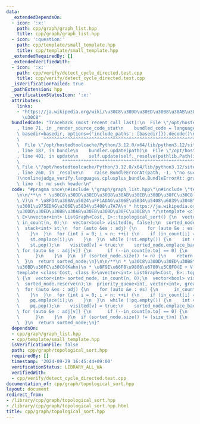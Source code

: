 ```yaml
---
data:
  _extendedDependsOn:
  - icon: ':x:'
    path: cpp/graph/graph_list.hpp
    title: cpp/graph/graph_list.hpp
  - icon: ':question:'
    path: cpp/template/small_template.hpp
    title: cpp/template/small_template.hpp
  _extendedRequiredBy: []
  _extendedVerifiedWith:
  - icon: ':x:'
    path: cpp/verify/detect_cycle_directed.test.cpp
    title: cpp/verify/detect_cycle_directed.test.cpp
  _isVerificationFailed: true
  _pathExtension: hpp
  _verificationStatusIcon: ':x:'
  attributes:
    links:
    - "https://ja.wikipedia.org/wiki/\u30C8\u30DD\u30ED\u30B8\u30AB\u30EB\u30BD\u30FC\
      \u30C8"
  bundledCode: "Traceback (most recent call last):\n  File \"/opt/hostedtoolcache/Python/3.12.0/x64/lib/python3.12/site-packages/onlinejudge_verify/documentation/build.py\"\
    , line 71, in _render_source_code_stat\n    bundled_code = language.bundle(stat.path,\
    \ basedir=basedir, options={'include_paths': [basedir]}).decode()\n          \
    \         ^^^^^^^^^^^^^^^^^^^^^^^^^^^^^^^^^^^^^^^^^^^^^^^^^^^^^^^^^^^^^^^^^^^^^^^^^^^^^^^^^\n\
    \  File \"/opt/hostedtoolcache/Python/3.12.0/x64/lib/python3.12/site-packages/onlinejudge_verify/languages/cplusplus.py\"\
    , line 187, in bundle\n    bundler.update(path)\n  File \"/opt/hostedtoolcache/Python/3.12.0/x64/lib/python3.12/site-packages/onlinejudge_verify/languages/cplusplus_bundle.py\"\
    , line 401, in update\n    self.update(self._resolve(pathlib.Path(included), included_from=path))\n\
    \                ^^^^^^^^^^^^^^^^^^^^^^^^^^^^^^^^^^^^^^^^^^^^^^^^^^^^^^^^^\n \
    \ File \"/opt/hostedtoolcache/Python/3.12.0/x64/lib/python3.12/site-packages/onlinejudge_verify/languages/cplusplus_bundle.py\"\
    , line 260, in _resolve\n    raise BundleErrorAt(path, -1, \"no such header\"\
    )\nonlinejudge_verify.languages.cplusplus_bundle.BundleErrorAt: graph/graph_list.hpp:\
    \ line -1: no such header\n"
  code: "#pragma once\n#include \"graph/graph_list.hpp\"\n#include \"template/small_template.hpp\"\
    \n\n/**\n * \u30C8\u30DD\u30ED\u30B8\u30AB\u30EB\u30BD\u30FC\u30C8(Kahn) O(E +\
    \ V)\n * \u8FD4\u308A\u5024\uFF1ADAG\u306E\u5834\u5408\u6839\u304B\u3089\u9806\
    \u3001\u975EDAG\u306E\u5834\u5408\u7A7A\n * https://ja.wikipedia.org/wiki/\u30C8\
    \u30DD\u30ED\u30B8\u30AB\u30EB\u30BD\u30FC\u30C8\n */\ntemplate <class Cost, class\
    \ E>\nvector<int> ListGraph<Cost, E>::topological_sort() {\n  vector<int> sorted_node,\
    \ in_count(n, 0);\n  vector<bool> visited(n, false);\n  sorted_node.reserve(n);\n\
    \  stack<int> st;\n  for (auto &es : adj) {\n    for (auto &e : es) {\n      in_count[e.to]++;\n\
    \    }\n  }\n  for (int i = 0; i < n; ++i) {\n    if (in_count[i] == 0) {\n  \
    \    st.emplace(i);\n    }\n  }\n  while (!st.empty()) {\n    int v = st.top();\n\
    \    st.pop();\n    visited[v] = true;\n    sorted_node.emplace_back(v);\n   \
    \ for (auto &e : adj[v]) {\n      if (--in_count[e.to] == 0) {\n        st.emplace(e.to);\n\
    \      }\n    }\n  }\n  if (sorted_node.size() != n) {\n    return vector<int>();\n\
    \  }\n  return sorted_node;\n}\n\n/**\n * \u30C8\u30DD\u30ED\u30B8\u30AB\u30EB\
    \u30BD\u30FC\u30C8(Kahn)\n * \u8F9E\u66F8\u9806\u6700\u5C0FO(E + V log V)\n */\n\
    template <class Cost, class E>\nvector<int> ListGraph<Cost, E>::topological_sort_minimum()\
    \ {\n  vector<int> sorted_node, in_count(n, 0);\n  vector<bool> visited(n, false);\n\
    \  sorted_node.reserve(n);\n  priority_queue<int, vector<int>, greater<int>> pq;\n\
    \  for (auto &es : adj) {\n    for (auto &e : es) {\n      in_count[e.to]++;\n\
    \    }\n  }\n  for (int i = 0; i < n; ++i) {\n    if (in_count[i] == 0) {\n  \
    \    pq.emplace(i);\n    }\n  }\n  while (!pq.empty()) {\n    int v = pq.top();\n\
    \    pq.pop();\n    visited[v] = true;\n    sorted_node.emplace_back(v);\n   \
    \ for (auto &e : adj[v]) {\n      if (--in_count[e.to] == 0) {\n        pq.emplace(e.to);\n\
    \      }\n    }\n  }\n  if (sorted_node.size() != (size_t)n) {\n    return vector<int>();\n\
    \  }\n  return sorted_node;\n}"
  dependsOn:
  - cpp/graph/graph_list.hpp
  - cpp/template/small_template.hpp
  isVerificationFile: false
  path: cpp/graph/topological_sort.hpp
  requiredBy: []
  timestamp: '2024-09-29 16:45:44+09:00'
  verificationStatus: LIBRARY_ALL_WA
  verifiedWith:
  - cpp/verify/detect_cycle_directed.test.cpp
documentation_of: cpp/graph/topological_sort.hpp
layout: document
redirect_from:
- /library/cpp/graph/topological_sort.hpp
- /library/cpp/graph/topological_sort.hpp.html
title: cpp/graph/topological_sort.hpp
---
```

